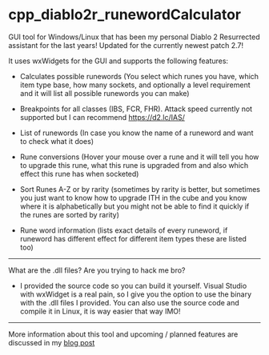 # cpp_diablo2r_runewordCalculator
GUI tool for Windows/Linux that has been my personal Diablo 2 Resurrected assistant for the last years!
Updated for the currently newest patch 2.7!

It uses wxWidgets for the GUI and supports the following features:

* Calculates possible runewords (You select which runes you have, which item type base, how many sockets, and optionally a level requirement and it will list all possible runewords you can make)

* Breakpoints for all classes (IBS, FCR, FHR). Attack speed currently not supported but I can recommend https://d2.lc/IAS/

* List of runewords (In case you know the name of a runeword and want to check what it does)

* Rune conversions (Hover your mouse over a rune and it will tell you how to upgrade this rune, what this rune is upgraded from and also which effect this rune has when socketed)

* Sort Runes A-Z or by rarity (sometimes by rarity is better, but sometimes you just want to know how to upgrade ITH in the cube and you know where it is alphabetically but you might not be able to find it quickly if the runes are sorted by rarity)

* Rune word information (lists exact details of every runeword, if runeword has different effect for different item types these are listed too)
---
What are the .dll files? Are you trying to hack me bro?
* I provided the source code so you can build it yourself. Visual Studio with wxWidget is a real pain, so I give you the option to use the binary with the .dll files I provided. You can also use the source code and compile it in Linux, it is way easier that way IMO!
---
More information about this tool and upcoming / planned features are discussed in my [blog post](https://downioads.github.io/posts/d2-runewords/)
